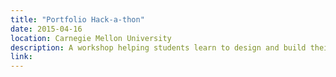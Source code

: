 ```yaml
---
title: "Portfolio Hack-a-thon"
date: 2015-04-16
location: Carnegie Mellon University
description: A workshop helping students learn to design and build their own portfolios, a digital showcase of their work. Defining the narrative and the structure of their work then diving into the development of the details.
link:
---
```

